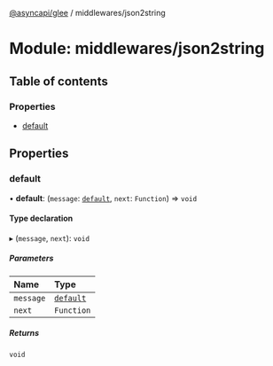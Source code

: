 [@asyncapi/glee](../README.md) / middlewares/json2string

# Module: middlewares/json2string

## Table of contents

### Properties

- [default](middlewares_json2string.md#default)

## Properties

### default

• **default**: (`message`: [`default`](../classes/lib_message.default.md), `next`: `Function`) => `void`

#### Type declaration

▸ (`message`, `next`): `void`

##### Parameters

| Name | Type |
| :------ | :------ |
| `message` | [`default`](../classes/lib_message.default.md) |
| `next` | `Function` |

##### Returns

`void`
